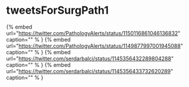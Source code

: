 # tweetsForSurgPath1

{% embed url="https://twitter.com/PathologyAlerts/status/1150116861046136832"  caption="" % }
{% embed url="https://twitter.com/PathologyAlerts/status/1149877997001945088"  caption="" % }
{% embed url="https://twitter.com/serdarbalci/status/1145356432289804288"  caption="" % }
{% embed url="https://twitter.com/serdarbalci/status/1145356433732620289"  caption="" % }
